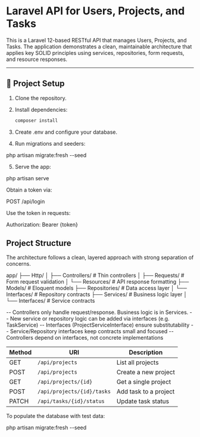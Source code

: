 # Laravel API for Users, Projects, and Tasks

This is a Laravel 12-based RESTful API that manages Users, Projects, and Tasks. The application demonstrates a clean, maintainable architecture that applies key SOLID principles using services, repositories, form requests, and resource responses.

---

## 🔧 Project Setup

1. Clone the repository.
2. Install dependencies:

   ```bash
   composer install
3. Create .env and configure your database.
4. Run migrations and seeders:

php artisan migrate:fresh --seed

5. Serve the app:

php artisan serve


Obtain a token via:

POST /api/login

Use the token in requests:

Authorization: Bearer {token}


##  Project Structure

The architecture follows a clean, layered approach with strong separation of concerns.

app/
├── Http/
│ ├── Controllers/ # Thin controllers
│ ├── Requests/ # Form request validation
│ └── Resources/ # API response formatting
├── Models/ # Eloquent models
├── Repositories/ # Data access layer
│ └── Interfaces/ # Repository contracts
├── Services/ # Business logic layer
│ └── Interfaces/ # Service contracts


-- Controllers only handle request/response. Business logic is in Services.
-- New service or repository logic can be added via interfaces (e.g. TaskService)
-- Interfaces (ProjectServiceInterface) ensure substitutability
-- Service/Repository interfaces keep contracts small and focused
-- Controllers depend on interfaces, not concrete implementations


| Method | URI                        | Description           |
| ------ | -------------------------- | --------------------- |
| GET    | `/api/projects`            | List all projects     |
| POST   | `/api/projects`            | Create a new project  |
| GET    | `/api/projects/{id}`       | Get a single project  |
| POST   | `/api/projects/{id}/tasks` | Add task to a project |
| PATCH  | `/api/tasks/{id}/status`   | Update task status    |


To populate the database with test data:

php artisan migrate:fresh --seed



